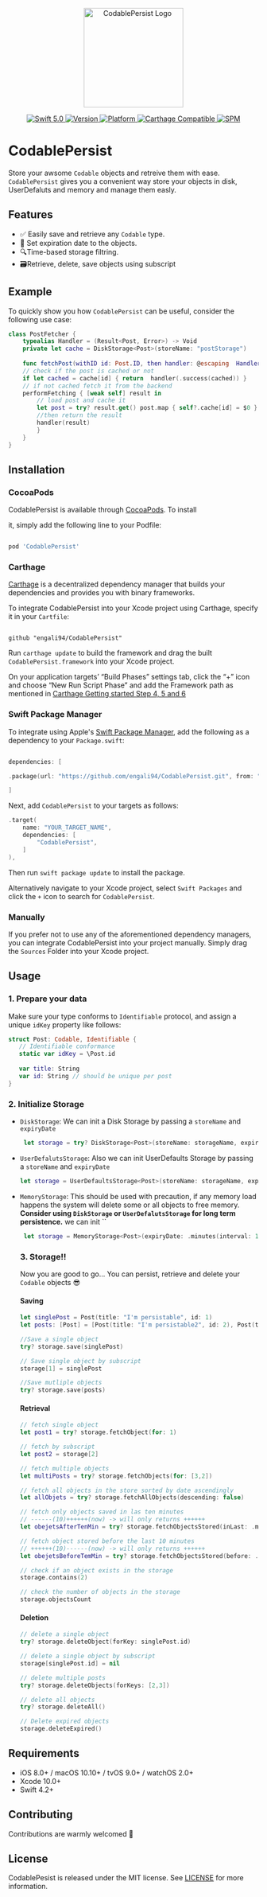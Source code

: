 
<p align="center">

<img width="200" src="https://github.com/engali94/CodablePersist/blob/master/Assets/CodablePersistLogo.png" alt="CodablePersist Logo">

</p>

  

<p align="center">

<a href="https://developer.apple.com/swift/">

<img src="https://img.shields.io/badge/Swift-5.0-orange.svg?style=flat" alt="Swift 5.0">

</a>

<a href="http://cocoapods.org/pods/CodablePersist">

<img src="https://img.shields.io/cocoapods/v/CodablePersist.svg?style=flat" alt="Version">

</a>

<a href="http://cocoapods.org/pods/CodablePersist">

<img src="https://img.shields.io/cocoapods/p/CodablePersist.svg?style=flat" alt="Platform">

</a>

<a href="https://github.com/Carthage/Carthage">

<img src="https://img.shields.io/badge/Carthage-compatible-4BC51D.svg?style=flat" alt="Carthage Compatible">

</a>

<a href="https://github.com/apple/swift-package-manager">

<img src="https://img.shields.io/badge/Swift%20Package%20Manager-compatible-brightgreen.svg" alt="SPM">

</a>

</p>

  

# CodablePersist

  

<p align="center">

Store your awsome `Codable` objects and retreive them with ease. `CodablePersist` gives you a convenient way store your objects in disk, UserDefaluts and memory and manage them easly.

</p>

  

## Features

  

- ✅ Easily save and retrieve any `Codable` type.
- 📆 Set expiration date to the objects.
- 🔍Time-based storage filtring.
- 🗃Retrieve, delete, save objects using subscript

## Example

  

To quickly show you how `CodablePersist` can be useful, consider the following use case:

```swift
class PostFetcher { 
    typealias Handler = (Result<Post, Error>) -> Void 
    private let cache = DiskStorage<Post>(storeName: "postStorage")
    
    func fetchPost(withID id: Post.ID, then handler: @escaping  Handler) {
    // check if the post is cached or not
    if let cached = cache[id] { return  handler(.success(cached)) } 
    // if not cached fetch it from the backend
    performFetching { [weak self] result in 
        // load post and cache it
        let post = try? result.get() post.map { self?.cache[id] = $0 }
        //then return the result
        handler(result) 
        } 
    } 
}
```

## Installation

  

### <summary>CocoaPods</summary>

  

CodablePersist is available through [CocoaPods](http://cocoapods.org). To install

it, simply add the following line to your Podfile:

  

```bash

pod 'CodablePersist'

```

  

### Carthage

  

[Carthage](https://github.com/Carthage/Carthage) is a decentralized dependency manager that builds your dependencies and provides you with binary frameworks.

  

To integrate CodablePersist into your Xcode project using Carthage, specify it in your `Cartfile`:

  

```ogdl

github "engali94/CodablePersist"

```

  

Run `carthage update` to build the framework and drag the built `CodablePersist.framework` into your Xcode project.

  

On your application targets’ “Build Phases” settings tab, click the “+” icon and choose “New Run Script Phase” and add the Framework path as mentioned in [Carthage Getting started Step 4, 5 and 6](https://github.com/Carthage/Carthage/blob/master/README.md#if-youre-building-for-ios-tvos-or-watchos)

  

### Swift Package Manager

  

To integrate using Apple's [Swift Package Manager](https://swift.org/package-manager/), add the following as a dependency to your `Package.swift`:

  

```swift

dependencies: [

.package(url: "https://github.com/engali94/CodablePersist.git", from: "0.1")

]

```
Next, add `CodablePersist` to your targets as follows:
```swift
.target(
    name: "YOUR_TARGET_NAME",
    dependencies: [
        "CodablePersist",
    ]
),
```
Then run `swift package update` to install the package.


Alternatively navigate to your Xcode project, select `Swift Packages` and click the `+` icon to search for `CodablePersist`.

  

### Manually

  

If you prefer not to use any of the aforementioned dependency managers, you can integrate CodablePersist into your project manually. Simply drag the `Sources` Folder into your Xcode project.

  

## Usage

  ### 1. Prepare your data  
  Make sure your type conforms to `Identifiable` protocol, and assign a unique `idKey` property like follows:
  ``` swift
  struct Post: Codable, Identifiable {
     // Identifiable conformance
     static var idKey = \Post.id
    
     var title: String
     var id: String // should be unique per post 
}
  ``` 


 ### 2. Initialize Storage

- `DiskStorage`:  We can init a Disk Storage by passing a `storeName` and  `expiryDate` 
    ``` swift
     let storage = try? DiskStorage<Post>(storeName: storageName, expiryDate: .minutes(interval: 10))
    ```
 
- `UserDefalutsStorage`:  Also we can init UserDefaults Storage by passing a `storeName` and  `expiryDate` 
  ``` swift
  let storage = UserDefaultsStorage<Post>(storeName: storageName, expiryDate: .minutes(interval: 10))! 
  ```
  
- `MemoryStorage`:  This should be used with precaution, if any memory load happens the system will delete some or all objects to free memory. **Consider using `DiskStorage` or   `UserDefalutsStorage` for long term persistence.** 
 we can init ``
    ```swift
     let storage = MemoryStorage<Post>(expiryDate: .minutes(interval: 10))
    ```
    ### 3. Storage!!
    Now you are good to go... You can persist, retrieve and delete your `Codable` objects 😎
    #### Saving
    ```swift
    let singlePost = Post(title: "I'm persistable", id: 1)
    let posts: [Post] = [Post(title: "I'm persistable2", id: 2), Post(title: "I'm persistable3", id: 3)]
    
    //Save a single object
    try? storage.save(singlePost)
    
    // Save single object by subscript
    storage[1] = singlePost
    
    //Save mutliple objects
    try? storage.save(posts)
    
    
    ```
    #### Retrieval 
    ```swift
    // fetch single object
    let post1 = try? storage.fetchObject(for: 1)
    
    // fetch by subscript
    let post2 = storage[2]
    
    // fetch multiple objects
    let multiPosts = try? storage.fetchObjects(for: [3,2])
    
    // fetch all objects in the store sorted by date ascendingly
    let allObjets = try? storage.fetchAllObjects(descending: false)
    
    // fetch only objects saved in las ten minutes 
    // ------(10)++++++(now) -> will only returns ++++++
    let obejetsAfterTenMin = try? storage.fetchObjectsStored(inLast: .minutes(interval: 10)
    
    // fetch object stored before the last 10 minutes
    // ++++++(10)------(now) -> will only returns ++++++
    let obejetsBeforeTemMin = try? storage.fetchObjectsStored(before: .minutes(interval: 10))
    
    // check if an object exists in the storage
    storage.contains(2)
    
    // check the number of objects in the storage
    storage.objectsCount
    
    ```
    #### Deletion
    ```swift
    // delete a single object
    try? storage.deleteObject(forKey: singlePost.id)
    
    // delete a single object by subscript
    storage[singlePost.id] = nil
    
    // delete multiple posts
    try? storage.deleteObjects(forKeys: [2,3])
    
    // delete all objects
    try? storage.deleteAll()
    
    // Delete expired objects
    storage.deleteExpired()
    ```
## Requirements

- iOS 8.0+ / macOS 10.10+ / tvOS 9.0+ / watchOS 2.0+
- Xcode 10.0+
- Swift 4.2+

## Contributing

Contributions are warmly welcomed 🙌

  

## License

CodablePesist is released under the MIT license. See [LICENSE](https://github.com/engali94/CodablePersist/blob/master/LICENSE) for more information.  
